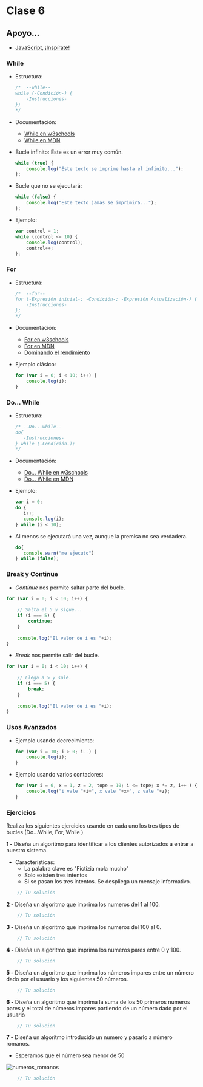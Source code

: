 # Clase 6

## Apoyo...

- [JavaScript, ¡Inspírate!](https://leanpub.com/javascript-inspirate)


### While

- Estructura:
    ```javascript
    /*  --while--
    while (-Condición-) {
        -Instrucciones-
    };
    */
    ```

- Documentación:
    - [While en w3schools](http://www.w3schools.com/js/js_loop_while.asp)
    - [While en MDN](https://developer.mozilla.org/en-US/docs/Web/JavaScript/Reference/Statements/while)

- Bucle infinito:
    Este es un error muy común.

    ```javascript
    while (true) {
        console.log("Este texto se imprime hasta el infinito...");
    };
    ```

- Bucle que no se ejecutará:
    ```javascript
    while (false) {
        console.log("Este texto jamas se imprimirá...");
    };
    ```

- Ejemplo:
    ```javascript
    var control = 1;
    while (control <= 10) {
        console.log(control);
        control++;
    };
    ```


### For

- Estructura:
    ```javascript
    /*  --for--
    for (-Expresión inicial-; -Condición-; -Expresión Actualización-) {
        -Instrucciones-
    };
    */
    ```

- Documentación:
    - [For en w3schools](http://www.w3schools.com/js/js_loop_for.asp)
    - [For en MDN](https://developer.mozilla.org/en-US/docs/Web/JavaScript/Reference/Statements/for)
    - [Dominando el rendimiento](https://web.archive.org/web/20141205235948/https://blogs.oracle.com/greimer/entry/best_way_to_code_a)


- Ejemplo clásico:
    ```javascript
    for (var i = 0; i < 10; i++) {
        console.log(i);
    }
    ```


### Do... While

- Estructura:
    ```javascript
    /* --Do...while--
    do{
       -Instrucciones-
    } while (-Condición-);
    */
    ```

- Documentación:
    - [Do... While en w3schools](http://www.w3schools.com/js/js_loop_while.asp)
    - [Do... While en MDN](https://developer.mozilla.org/en-US/docs/Web/JavaScript/Reference/Statements/do...while)

- Ejemplo:
    ```javascript
    var i = 0;
    do {
       i++;
       console.log(i);
   } while (i < 10);
    ```

- Al menos se ejecutará una vez, aunque la premisa no sea verdadera.

    ```javascript
    do{
       console.warn("me ejecuto")
    } while (false);
    ```

### Break y Continue

- *Continue* nos permite saltar parte del bucle.
```javascript
for (var i = 0; i < 10; i++) {
    
    // Salta el 5 y sigue...
    if (i === 5) { 
    	continue; 
    }
    
    console.log("El valor de i es "+i);
}
```

- *Break* nos permite salir del bucle.
```javascript
for (var i = 0; i < 10; i++) {
    
    // Llega a 5 y sale.
    if (i === 5) { 
    	break; 
    }
    
    console.log("El valor de i es "+i);
}
```

### Usos Avanzados

- Ejemplo usando decrecimiento:
    ```javascript
    for (var i = 10; i > 0; i--) {
        console.log(i);
    }    
    ```

- Ejemplo usando varios contadores:
    ```javascript
    for (var i = 0, x = 1, z = 2, tope = 10; i <= tope; x *= z, i++ ) {
        console.log("i vale "+i+", x vale "+x+", z vale "+z);
    }
    ```

### Ejercicios

Realiza los siguientes ejercicios usando en cada uno los tres tipos de bucles (Do...While, For, While )

**1 -**  Diseña un algoritmo para identificar a los clientes autorizados a entrar a nuestro sistema.
- Características:
	- La palabra clave es "Fictizia mola mucho"
	- Solo existen tres intentos
	- Si se pasan los tres intentos. Se despliega un mensaje informativo.

```javascript
	// Tu solución
```


**2 -** Diseña un algoritmo que imprima los numeros del 1 al 100.

```javascript
	// Tu solución
```


**3 -** Diseña un algoritmo que imprima los numeros del 100 al 0.

```javascript
	// Tu solución
```


**4 -** Diseña un algoritmo que imprima los numeros pares entre 0 y 100.

```javascript
	// Tu solución
```

**5 -** Diseña un algoritmo que imprima los números impares entre un número dado por el usuario y los siguientes 50 números.

```javascript
	// Tu solución
```

**6 -** Diseña un algoritmo que imprima la suma de los 50 primeros numeros pares y el total de números impares partiendo de un número dado por el usuario

```javascript
	// Tu solución
```

**7 -** Diseña un algoritmo introducido un numero y pasarlo a número romanos.
- Esperamos que el número sea menor de 50

![numeros_romanos](https://eloviparo.files.wordpress.com/2009/09/numeros-romans.jpg?w=466&h=172)

```javascript
	// Tu solución
```
